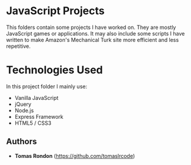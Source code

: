 # JavaScript Projects

This folders contain some projects I have worked on. They are mostly JavaScript games or applications. It may also include some scripts I have written to make Amazon's Mechanical Turk site more efficient and less repetitive.

# Technologies Used

In this project folder I mainly use:

* Vanilla JavaScript
* jQuery 
* Node.js
* Express Framework
* HTML5 / CSS3

## Authors

* **Tomas Rondon** (https://github.com/tomaslrcode)
